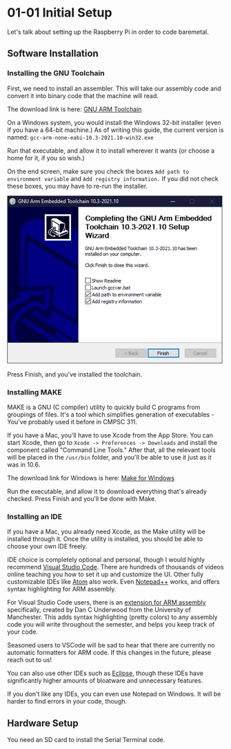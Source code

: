 # 01-01 Initial Setup

Let's talk about setting up the Raspberry Pi in order to code baremetal.

## Software Installation

### Installing the GNU Toolchain

First, we need to install an assembler. This will take our assembly code and
convert it into binary code that the machine will read.

The download link is here:
[GNU ARM Toolchain](https://developer.arm.com/tools-and-software/open-source-software/developer-tools/gnu-toolchain/gnu-rm/downloads)

On a Windows system, you would install the Windows 32-bit installer (even if you
have a 64-bit machine.) As of writing this guide, the current version is named:
`gcc-arm-none-eabi-10.3-2021.10-win32.exe`

Run that executable, and allow it to install wherever it wants (or choose a home
for it, if you so wish.)

On the end screen, make sure you check the boxes
`Add path to environment variable` and `Add registry information.` If you did
not check these boxes, you may have to re-run the installer.

![Image of the GNU Toolchain Installer](img/GNU-Toolchain-PATH.png)

Press Finish, and you've installed the toolchain.

### Installing MAKE

MAKE is a GNU (C compiler) utility to quickly build C programs from groupings of
files. It's a tool which simplifies generation of executables - You've probably
used it before in CMPSC 311.

If you have a Mac, you'll have to use Xcode from the App Store. You can start
Xcode, then go to `Xcode -> Preferences -> Downloads` and install the component
called "Command Line Tools." After that, all the relevant tools will be placed
in the `/usr/bin` folder, and you'll be able to use it just as it was in 10.6.

The download link for Windows is here:
[Make for Windows](http://gnuwin32.sourceforge.net/packages/make.htm)

Run the executable, and allow it to download everything that's already checked.
Press Finish and you'll be done with Make.

### Installing an IDE

If you have a Mac, you already need Xcode, as the Make utility will be installed
through it. Once the utility is installed, you should be able to choose your own
IDE freely.

IDE choice is completely optional and personal, though I would highly recommend
[Visual Studio Code](https://code.visualstudio.com/). There are hundreds of
thousands of videos online teaching you how to set it up and customize the UI.
Other fully customizable IDEs like [Atom](https://atom.io/) also work. Even
[Notepad++](https://notepad-plus-plus.org/) works, and offers syntax
highlighting for ARM assembly.

For Visual Studio Code users, there is an
[extension for ARM assembly](https://marketplace.visualstudio.com/items?itemName=dan-c-underwood.arm)
specifically, created by Dan C Underwood from the University of Manchester. This
adds syntax highlighting (pretty colors) to any assembly code you will write
throughout the semester, and helps you keep track of your code.

Seasoned users to VSCode will be sad to hear that there are currently no
automatic formatters for ARM code. If this changes in the future, please reach
out to us!

You can also use other IDEs such as [Eclipse](https://www.eclipse.org/), though
these IDEs have significantly higher amounts of bloatware and unnecessary
features.

If you don't like any IDEs, you can even use Notepad on Windows. It will be
harder to find errors in your code, though.

## Hardware Setup

You need an SD card to install the Serial Terminal code.
